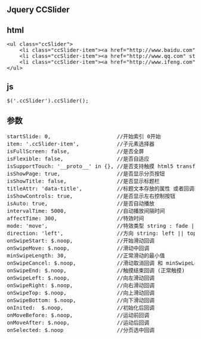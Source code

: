 ## Jquery CCSlider


## html
<pre>
&lt;ul class="ccSlider"&gt;
    &lt;li class="ccSlider-item"&gt;&lt;a href="http://www.baidu.com" style="background-color:#333"&gt;&lt;/a&gt;&lt;/li&gt;
    &lt;li class="ccSlider-item"&gt;&lt;a href="http://www.qq.com" style="background-color: blue"&gt;&lt;/a&gt;&lt;/li&gt;
    &lt;li class="ccSlider-item"&gt;&lt;a href="http://www.ifeng.com" style="background-color: green"&gt;&lt;/a&gt;&lt;/li&gt;
&lt;/ul&gt;
</pre>

## js
<pre>
$('.ccSlider').ccSlider();
</pre>

## 参数
<pre>
startSlide: 0,                     //开始索引 0开始
item: '.ccSlider-item',            //子元素选择器
isFullScreen: false,               //是否全屏
isFlexible: false,                 //是否自适应
isSupportTouch: '__proto__' in {}, //是否支持触摸 html5 transform:
isShowPage: true,                  //是否显示分页按钮
isShowTitle: false,                //是否显示标题栏
titleAttr: 'data-title',           //标题文本存放的属性 或者回调函数(需要返回值)
isShowControls: true,              //是否显示左右控制按钮
isAuto: true,                      //是否自动播放
intervalTime: 5000,                //自动播放间隔时间
affectTime: 300,                   //特效时间 
mode: 'move',                      //特效类型 string : fade || move
direction: 'left',                 //方向 string: left || top
onSwipeStart: $.noop,              //开始滑动回调
onSwipeMove: $.noop,               //滑动中回调
minSwipeLength: 30,                //正常滑动的最小值
onSwipeCancel: $.noop,             //滑动取消回调 和 minSwipeLength值有关
onSwipeEnd: $.noop,                //触摸结束回调 (正常触摸) 
onSwipeLeft: $.noop,               //向左滑动回调
onSwipeRight: $.noop,              //向右滑动回调
onSwipeTop: $.noop,                //向上滑动回调
onSwipeBottom: $.noop,             //向下滑动回调
onInited:  $.noop,                 //初始化后回调
onMoveBefore: $.noop,              //运动前回调
onMoveAfter: $.noop,               //运动后回调
onSelected: $.noop                 //分页选中回调
</pre>